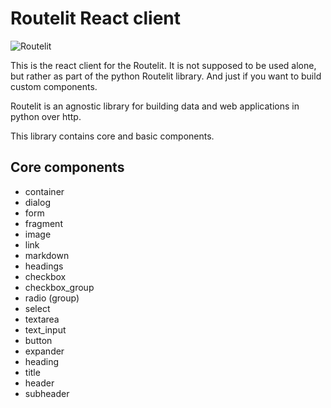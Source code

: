 # Routelit React client

![Routelit](https://wsrv.nl/?url=res.cloudinary.com/rolangom/image/upload/v1747976918/routelit/routelit_c2otsv.png&w=300&h=300)

This is the react client for the Routelit. It is not supposed to be used alone, but rather as part of the python Routelit library. And just if you want to build custom components.

Routelit is an agnostic library for building data and web applications in python over http.

This library contains core and basic components.

## Core components

- container
- dialog
- form
- fragment
- image
- link
- markdown
- headings
- checkbox
- checkbox_group
- radio (group)
- select
- textarea
- text_input
- button
- expander
- heading
- title
- header
- subheader

